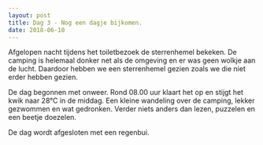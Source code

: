 ```yaml
---
layout: post
title: Dag 3 - Nog een dagje bijkomen.
date: 2018-06-10
---
```

Afgelopen nacht tijdens het toiletbezoek de sterrenhemel bekeken. De camping is helemaal donker net als de omgeving en er was geen wolkje aan de lucht. Daardoor hebben we een sterrenhemel gezien zoals we die niet erder hebben gezien.

De dag begonnen met onweer. Rond 08.00 uur klaart het op en stijgt het kwik naar 28°C in de middag. Een kleine wandeling over de camping, lekker gezwommen en wat gedronken. Verder niets anders dan  lezen, puzzelen en een beetje doezelen.

De dag wordt afgesloten met een regenbui.